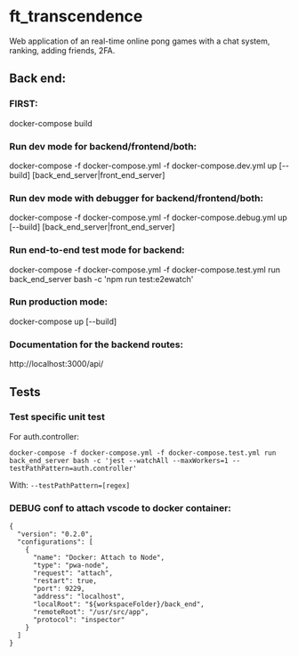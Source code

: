 # ft_transcendence
Web application of an real-time online pong games with a chat system, ranking, adding friends, 2FA.

## Back end:

### FIRST:
docker-compose build


### Run dev mode for backend/frontend/both:
docker-compose -f docker-compose.yml -f docker-compose.dev.yml up [--build] [back_end_server|front_end_server]

### Run dev mode with debugger for backend/frontend/both:
docker-compose -f docker-compose.yml -f docker-compose.debug.yml up [--build] [back_end_server|front_end_server]

### Run end-to-end test mode for backend:
docker-compose -f docker-compose.yml -f docker-compose.test.yml run back_end_server bash -c 'npm run test:e2ewatch'


### Run production mode:
docker-compose up [--build]

### Documentation for the backend routes:
http://localhost:3000/api/

## Tests

### Test specific unit test

For auth.controller:

`docker-compose -f docker-compose.yml -f docker-compose.test.yml run back_end_server bash -c 'jest --watchAll --maxWorkers=1 --testPathPattern=auth.controller'`

With:
`--testPathPattern=[regex]`

### DEBUG conf to attach vscode to docker container:
```
{
  "version": "0.2.0",
  "configurations": [
    {
      "name": "Docker: Attach to Node",
      "type": "pwa-node",
      "request": "attach",
      "restart": true,
      "port": 9229,
      "address": "localhost",
      "localRoot": "${workspaceFolder}/back_end",
      "remoteRoot": "/usr/src/app",
      "protocol": "inspector"
    }
  ]
}
```
